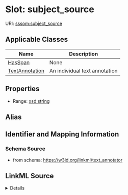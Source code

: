 # Slot: subject_source

URI: [sssom:subject_source](http://w3id.org/sssom/subject_source)



<!-- no inheritance hierarchy -->




## Applicable Classes

| Name | Description |
| --- | --- |
[HasSpan](HasSpan.md) | None
[TextAnnotation](TextAnnotation.md) | An individual text annotation






## Properties

* Range: [xsd:string](http://www.w3.org/2001/XMLSchema#string)






## Alias




## Identifier and Mapping Information







### Schema Source


* from schema: https://w3id.org/linkml/text_annotator




## LinkML Source

<details>
```yaml
name: subject_source
from_schema: https://w3id.org/linkml/text_annotator
exact_mappings:
- oa:hasBody
rank: 1000
slot_uri: sssom:subject_source
alias: subject_source
owner: HasSpan
domain_of:
- HasSpan
range: string

```
</details>